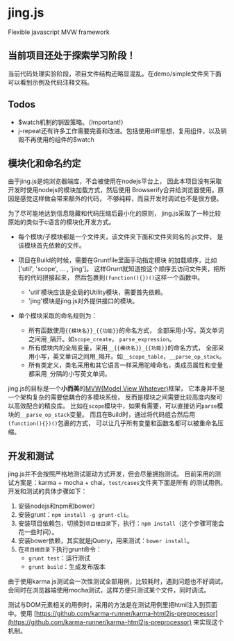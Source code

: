 jing.js
=======

Flexible javascript MVW framework

当前项目还处于探索学习阶段！
------

当前代码处理实验阶段，项目文件结构还略显混乱。在demo/simple文件夹下面可以看到示例及代码注释文档。

Todos
------

* $watch机制的销毁策略。（Important\!）
* j-repeat还有许多工作需要完善和改进。包括使用diff思想，复用组件，以及销毁不再使用的组件的$watch

模块化和命名约定
------
由于jing.js是纯浏览器端库，不会被使用在nodejs平台上，
因此本项目没有采取开发时使用nodejs的模块加载方式，然后使用
Browserify合并给浏览器使用。原因是感觉这样做会带来额外的代码，
不够纯粹，而且开发时调试也不是很方便。

为了尽可能地达到信息隐藏和代码压缩后最小化的原则，
jing.js采取了一种比较原始的类似于c语言的模块化开发方式。

* 每个模块/子模块都是一个文件夹，该文件夹下面和文件夹同名的.js文件，
  是该模块首先依赖的文件。

* 项目在Build的时候，需要在Gruntfile里面手动指定模块
  的加载顺序，比如['util', 'scope', ... , 'jing']。
  这样Grunt就知道按这个顺序去访问文件夹，把所有的代码拼接起来，
  然后包裹到`(function(){})()`这样一个函数中。

  * 'util'模块应该是全局的Utility模块，需要首先依赖。
  * 'jing'模块是jing.js对外提供接口的模块。

* 单个模块采取的命名规则为：

  * 所有函数使用`{{模块名}}_{{功能}}`的命名方式，
    全部采用小写，英文单词之间用`_`隔开。如`scope_create`， `parse_expression`。
  * 所有模块内的全局变量，采用`__{{模块名}}_{{功能}}`的命名方式，
    全部采用小写，英文单词之间用`_`隔开。如`__scope_table`，`__parse_op_stack`。
  * 所有类定义，类名采用和其它语言一样采用驼峰命名，类成员属性和变量都采用`_`分隔的小写英文单词。

jing.js的目标是一个**小而美**的[MVW(Model View Whatever)](http://stackoverflow.com/questions/13329485/mvw-what-does-it-stand-for)框架，
它本身并不是一个架构复杂的需要低耦合的多模块系统，
反而是模块之间需要比较高度内聚可以高效配合的精良库。
比如在`scope`模块中，如果有需要，可以直接访问`parse`模块的`__parse_op_stack`变量。
而且在Build时，通过将代码组合然后用`(function(){})()`包裹的方式，
可以让几乎所有变量和函数名都可以被重命名压缩。


开发和测试
----
jing.js并不会按照严格地测试驱动方式开发，但会尽量拥抱测试。
目前采用的测试方案是：karma + mocha + chai，`test/cases`文件夹下面是所有
的测试用例。开发和测试的具体步骤如下：

1. 安装nodejs和npm和bower）
2. 安装grunt：`npm install -g grunt-cli`。
3. 安装项目依赖包，切换到`项目根目录`下，执行：`npm install`（这个步骤可能会花一些时间）。
4. 安装bower依赖，其实就是jQuery，用来测试：`bower install`。
5. 在`项目根目录`下执行grunt命令：
   * `grunt test`：运行测试
   * `grunt build`：生成发布版本

由于使用karma.js测试会一次性测试全部用例，比较耗时，遇到问题也不好调试。会同时在浏览器端使用mocha测试，这样方便只测试某个文件，同时调试。

测试与DOM元素相关的用例时，采用的方法是在测试用例里把html注入到页面中。使用
[https://github.com/karma-runner/karma-html2js-preprocessor](https://github.com/karma-runner/karma-html2js-preprocessor)
来实现这个机制。


